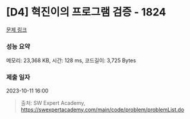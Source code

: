 # [D4] 혁진이의 프로그램 검증 - 1824 

[문제 링크](https://swexpertacademy.com/main/code/problem/problemDetail.do?contestProbId=AV4yLUiKDUoDFAUx) 

### 성능 요약

메모리: 23,368 KB, 시간: 128 ms, 코드길이: 3,725 Bytes

### 제출 일자

2023-10-11 16:00



> 출처: SW Expert Academy, https://swexpertacademy.com/main/code/problem/problemList.do